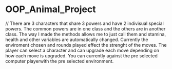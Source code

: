 # OOP_Animal_Project

// There are 3 characters that share 3 powers and have 2 indivisual special powers. The common powers are in one class and the others are in another class. The way I made the methods allows me to just call them and stamina, health and other variables are automatically changed. Currently the enviroment chosen and rounds played effect the strenght of the moves. The player can select a character and can upgrade each move depending on how each move is upgraded. You can currently against the pre selected computer playerwith the pre selected environment. 
